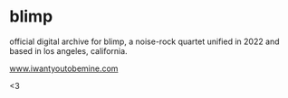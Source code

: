 # blimp

official digital archive for blimp, a noise-rock quartet unified in 2022 and based in los angeles, california.

www.iwantyoutobemine.com

<3
